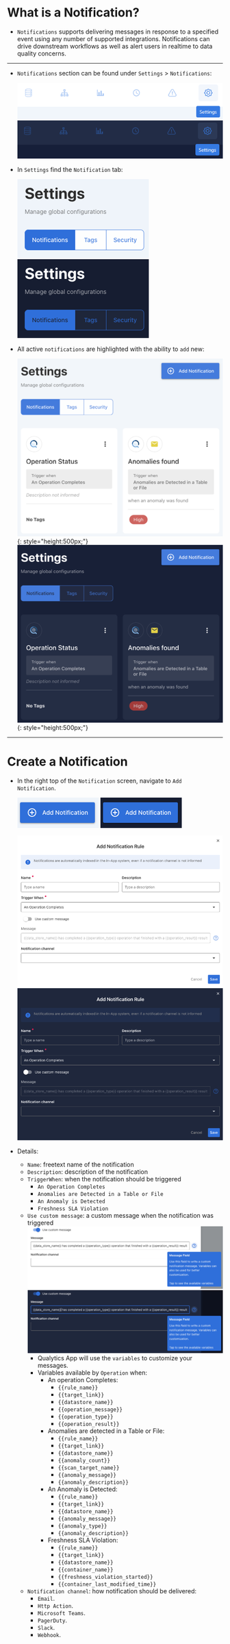 # What is a Notification?

* `Notifications` supports delivering messages in response to a specified event using any number of supported integrations. Notifications can drive downstream workflows as well as alert users in realtime to data quality concerns.

---

* `Notifications` section can be found under `Settings` > `Notifications`:

  ![Screenshot](../assets/notifications/settings-tab-light.png#only-light)
  ![Screenshot](../assets/notifications/settings-tab-dark.png#only-dark)

* In `Settings` find the `Notification` tab:

  ![Screenshot](../assets/notifications/notification-tab-light.png#only-light)
  ![Screenshot](../assets/notifications/notification-tab-dark.png#only-dark)

* All active `notifications` are highlighted with the ability to `add` new:

  ![Screenshot](../assets/notifications/all-notifications-light.png#only-light){: style="height:500px;"}
  ![Screenshot](../assets/notifications/all-notifications-dark.png#only-dark){: style="height:500px;"}

---

# Create a Notification

* In the right top of the `Notification` screen, navigate to `Add Notification`.

  ![Screenshot](../assets/notifications/add-notification-light.png#only-light)
  ![Screenshot](../assets/notifications/add-notification-dark.png#only-dark)

  ![Screenshot](../assets/notifications/notification-screen-light.png#only-light)
  ![Screenshot](../assets/notifications/notification-screen-dark.png#only-dark)

* Details:
  * `Name`: freetext name of the notification
  * `Description`: description of the notification
  * `TriggerWhen`: when the notification should be triggered
    * `An Operation Completes`
    * `Anomalies are Detected in a Table or File`
    * `An Anomaly is Detected`
    * `Freshness SLA Violation`
  * `Use custom message`: a custom message when the notification was triggered
    ![Screenshot](../assets/notifications/notification-custom-messaging-light.png#only-light)![Screenshot](../assets/notifications/notification-custom-messaging-dark.png#only-dark)
      * Qualytics App will use the `variables` to customize your messages.
      * Variables available by `Operation` when:
        * An operation Completes:
          * `{{rule_name}}`
          * `{{target_link}}`
          * `{{datastore_name}}`
          * `{{operation_message}}`
          * `{{operation_type}}`
          * `{{operation_result}}`
        * Anomalies are detected in a Table or File:
          * `{{rule_name}}`
          * `{{target_link}}`
          * `{{datastore_name}}`
          * `{{anomaly_count}}`
          * `{{scan_target_name}}`
          * `{{anomaly_message}}`
          * `{{anomaly_description}}`
        * An Anomaly is Detected:
          * `{{rule_name}}`
          * `{{target_link}}`
          * `{{datastore_name}}`
          * `{{anomaly_message}}`
          * `{{anomaly_type}}`
          * `{{anomaly_description}}`
        * Freshness SLA Violation:
          * `{{rule_name}}`
          * `{{target_link}}`
          * `{{datastore_name}}`
          * `{{container_name}}`
          * `{{freshness_violation_started}}`
          * `{{container_last_modified_time}}`
  * `Notification channel`: how notification should be delivered:
    * `Email`.
    * `Http Action`.
    * `Microsoft Teams`.
    * `PagerDuty`.
    * `Slack`.
    * `Webhook`.